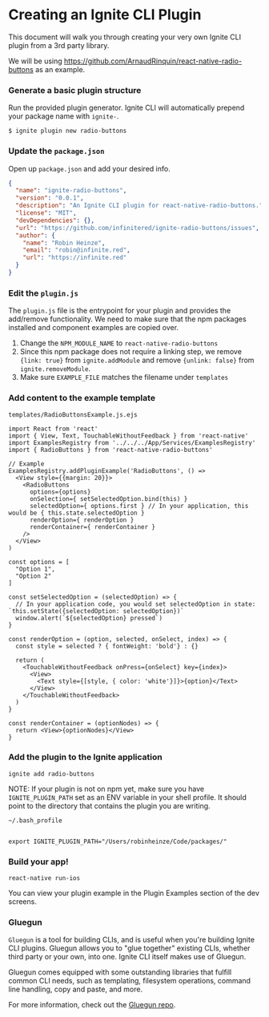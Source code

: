 # Creating an Ignite CLI Plugin

This document will walk you through creating your very own Ignite CLI plugin from a 3rd party library.

We will be using https://github.com/ArnaudRinquin/react-native-radio-buttons as an example.

### Generate a basic plugin structure

Run the provided plugin generator. Ignite CLI will automatically prepend your package name with `ignite-`.

```
$ ignite plugin new radio-buttons
```

### Update the `package.json`

Open up `package.json` and add your desired info.

```json
{
  "name": "ignite-radio-buttons",
  "version": "0.0.1",
  "description": "An Ignite CLI plugin for react-native-radio-buttons.",
  "license": "MIT",
  "devDependencies": {},
  "url": "https://github.com/infinitered/ignite-radio-buttons/issues",
  "author": {
    "name": "Robin Heinze",
    "email": "robin@infinite.red",
    "url": "https://infinite.red"
  }
}
```

### Edit the `plugin.js`

The `plugin.js` file is the entrypoint for your plugin and provides the add/remove functionality. We need to make sure that the npm packages installed and component examples are copied over.

1. Change the `NPM_MODULE_NAME` to `react-native-radio-buttons`
2. Since this npm package does not require a linking step, we remove `{link: true}` from `ignite.addModule` and remove `{unlink: false}` from `ignite.removeModule`.
3. Make sure `EXAMPLE_FILE` matches the filename under `templates`

### Add content to the example template

`templates/RadioButtonsExample.js.ejs`

```
import React from 'react'
import { View, Text, TouchableWithoutFeedback } from 'react-native'
import ExamplesRegistry from '../../../App/Services/ExamplesRegistry'
import { RadioButtons } from 'react-native-radio-buttons'

// Example
ExamplesRegistry.addPluginExample('RadioButtons', () =>
  <View style={{margin: 20}}>
    <RadioButtons
      options={options}
      onSelection={ setSelectedOption.bind(this) }
      selectedOption={ options.first } // In your application, this would be { this.state.selectedOption }
      renderOption={ renderOption }
      renderContainer={ renderContainer }
    />
  </View>
)

const options = [
  "Option 1",
  "Option 2"
]

const setSelectedOption = (selectedOption) => {
  // In your application code, you would set selectedOption in state: `this.setState({selectedOption: selectedOption})`
  window.alert(`${selectedOption} pressed`)
}

const renderOption = (option, selected, onSelect, index) => {
  const style = selected ? { fontWeight: 'bold'} : {}

  return (
    <TouchableWithoutFeedback onPress={onSelect} key={index}>
      <View>
        <Text style={[style, { color: 'white'}]}>{option}</Text>
      </View>
    </TouchableWithoutFeedback>
  )
}

const renderContainer = (optionNodes) => {
  return <View>{optionNodes}</View>
}

```

### Add the plugin to the Ignite application

```
ignite add radio-buttons
```

NOTE: If your plugin is not on npm yet, make sure you have `IGNITE_PLUGIN_PATH` set as an ENV variable in your shell profile. It should point to the directory that contains the plugin you are writing.

```
~/.bash_profile


export IGNITE_PLUGIN_PATH="/Users/robinheinze/Code/packages/"
```

### Build your app!

```
react-native run-ios
```

You can view your plugin example in the Plugin Examples section of the dev screens.

### Gluegun

`Gluegun` is a tool for building CLIs, and is useful when you're building Ignite CLI
plugins. Gluegun allows you to "glue together" existing CLIs, whether third party
or your own, into one. Ignite CLI itself makes use of Gluegun.

Gluegun comes equipped with some outstanding libraries that fulfill common CLI
needs, such as templating, filesystem operations, command line handling, copy
and paste, and more.

For more information, check out the [Gluegun
repo](https://github.com/infinitered/gluegun).

